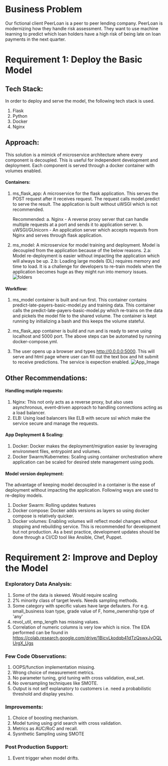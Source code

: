 # Business Problem
Our fictional client PeerLoan is a peer to peer lending company. PeerLoan is modernizing how they handle risk assessment. They want to use machine learning to predict which loan holders have a high risk of being late on loan payments in the next quarter.

# Requirement 1: Deploy the Basic Model

## Tech Stack:
In order to deploy and serve the model, the following tech stack is used.
1. Flask
2. Python
3. Docker
4. Nginx

## Approach:
This solution is a mimick of microservice architecture where every component is decoupled. This is useful for independent development and deployment. Each component is served through a docker container with volumes enabled.

#### Containers:
1. ms_flask_app: A microservice for the flask application. This serves the POST request after it receives request. The request calls model.predict to serve the result. The application is built without uWSGI which is not recommended. 
    
    Recommended:
        a. Nginx - A reverse proxy server that can handle multiple requests at a port and sends it to application server.
        b. uWSGI/GUnicorn - An application server which accepts requests from Nginx and serves through flask application.

2. ms_model: A microservice for model training and deployment. Model is decoupled from the application because of the below reasons.
    2.a: Model re-deployment is easier without impacting the application which will always be up.
    2.b: Loading large models (DL) requires memory and time to load. It is a challenge for developers to re-train models when the application becomes huge as they might run into memory issues.
![folders](https://user-images.githubusercontent.com/22176868/68600935-f9aa0300-0468-11ea-994e-b62eec312733.png)
    

#### Workflow:
1. ms_model container is built and run first. This container contains predict-late-payers-basic-model.py and training data. This container calls the predict-late-payers-basic-model.py which re-trains on the data and pickels the model file to the shared volume. The container is kept running by initializing a bash and this keeps the volume stateful.

2. ms_flask_app container is build and run and is ready to serve using localhost and 5000 port.
The above steps can be automated by running docker-compose.yml.

3. The user opens up a browser and types http://0.0.0.0:5000. This will serve and html page where user can fill out the text box and hit submit to receive predictions. The service is expection enabled.
![App_Image](https://user-images.githubusercontent.com/22176868/68561637-02b8b700-040c-11ea-9275-f6569bf97963.png)
 
## Other Recommendations:
#### Handling mutiple requests:
1. Nginx: This not only acts as a reverse proxy, but also uses asynchronous, event‑driven approach to handling connections acting as a load balancer.
2. ELB: Using load balancers like ELB with secure ssl which make the service secure and manage the requests.

#### App Deployment & Scaling:
1. Docker: Docker makes the deployment/migration easier by leveraging environment files, entrypoint and volumes.
2. Docker Swarm/Kubernetes: Scaling using container orchestration where application can be scaled for desired stete management using pods. 

#### Model version deployment:
The advantage of keeping model decoupled in a container is the ease of deployment without impacting the application. Following ways are used to re-deploy models.
1. Docker Swarm: Rolling updates features
2. Docker compose: Docker adds versions as layers so using docker compose is relatively quicker.
3. Docker volumes: Enabling volumes will reflect model changes without stopping and rebuilding service. This is recommended for development but not production.
As a best practice, development updates should be done through a CI/CD tool like Ansible, Chef, Puppet.


# Requirement 2: Improve and Deploy the Model
### Exploratory Data Analysis:
1. Some of the data is skewed. Would require scaling
2. 2% minority class of target levels. Needs sampling methods.
3. Some category with specific values have large defauters. For e.g. small_business loan type, grade value of F, home_ownership type of 'any'
4. revol_util, emp_length has missing values.
5. Correlation of numeric columns is very low which is nice.
The EDA performed can be found in https://colab.research.google.com/drive/1BicvLkodqb41dTzQswxJvOQLUrgX_Ugs

### Few Code Observations:
1. OOPS/function implementation missing.
2. Wrong choice of measurement metrics.
3. No parameter tuning, grid tuning with cross validation, eval_set.
4. No oversampling techniques like SMOTE.
5. Output is not self explanatory to customers i.e. need a probabilistic threshold and display yes/no.

### Improvements:
1. Choice of boosting mechanism.
2. Model tuning using grid search with cross validation.
3. Metrics as AUC/RoC and recall.
4. Sysnthetic Sampling using SMOTE

### Post Production Support:
1. Event trigger when model drifts.
